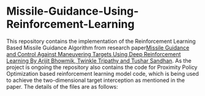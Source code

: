 # Missile-Guidance-Using-Reinforcement-Learning
This repository contains the implementation of the Reinforcement Learning Based Missile Guidance Algorithm from research paper[Missile Guidance and Control Against Maneuvering Targets Using Deep Reinforcement Learning By Arijit Bhowmik, Twinkle Tripathy and Tushar Sandhan](https://acrobat.adobe.com/link/review?uri=urn:aaid:scds:US:81dc3665-0d7b-31be-a30b-fc05cf4c6ee0).
As the project is ongoing the repository also contains the code for Proximity Policy Optimization based reinforcement learning model code, which is being used to achieve the two-dimensional target interception as mentioned in the paper.
The details of the files are as follows:

